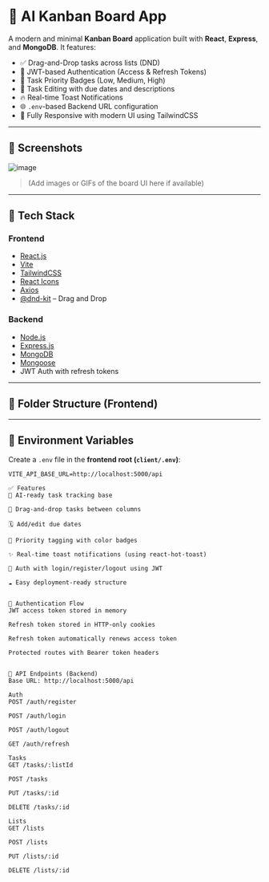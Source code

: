 # 🧠 AI Kanban Board App

A modern and minimal **Kanban Board** application built with **React**, **Express**, and **MongoDB**. It features:

- ✅ Drag-and-Drop tasks across lists (DND)
- 🔐 JWT-based Authentication (Access & Refresh Tokens)
- 🚦 Task Priority Badges (Low, Medium, High)
- 📝 Task Editing with due dates and descriptions
- 🔥 Real-time Toast Notifications
- 🌐 `.env`-based Backend URL configuration
- 🎨 Fully Responsive with modern UI using TailwindCSS

---

## 📸 Screenshots

![image](https://github.com/user-attachments/assets/174b332a-0430-4802-826c-e95dc99aee75)

> (Add images or GIFs of the board UI here if available)

---

## 🚀 Tech Stack

### Frontend

- [React.js](https://reactjs.org/)
- [Vite](https://vitejs.dev/)
- [TailwindCSS](https://tailwindcss.com/)
- [React Icons](https://react-icons.github.io/react-icons/)
- [Axios](https://axios-http.com/)
- [@dnd-kit](https://dndkit.com/) – Drag and Drop

### Backend

- [Node.js](https://nodejs.org/)
- [Express.js](https://expressjs.com/)
- [MongoDB](https://www.mongodb.com/)
- [Mongoose](https://mongoosejs.com/)
- JWT Auth with refresh tokens

---

## 📁 Folder Structure (Frontend)



---

## 🔧 Environment Variables

Create a `.env` file in the **frontend root (`client/.env`)**:

```env
VITE_API_BASE_URL=http://localhost:5000/api

✅ Features
🧠 AI-ready task tracking base

🧩 Drag-and-drop tasks between columns

🗓️ Add/edit due dates

🚨 Priority tagging with color badges

✨ Real-time toast notifications (using react-hot-toast)

🔐 Auth with login/register/logout using JWT

☁️ Easy deployment-ready structure


🔐 Authentication Flow
JWT access token stored in memory

Refresh token stored in HTTP-only cookies

Refresh token automatically renews access token

Protected routes with Bearer token headers


📌 API Endpoints (Backend)
Base URL: http://localhost:5000/api

Auth
POST /auth/register

POST /auth/login

POST /auth/logout

GET /auth/refresh

Tasks
GET /tasks/:listId

POST /tasks

PUT /tasks/:id

DELETE /tasks/:id

Lists
GET /lists

POST /lists

PUT /lists/:id

DELETE /lists/:id

